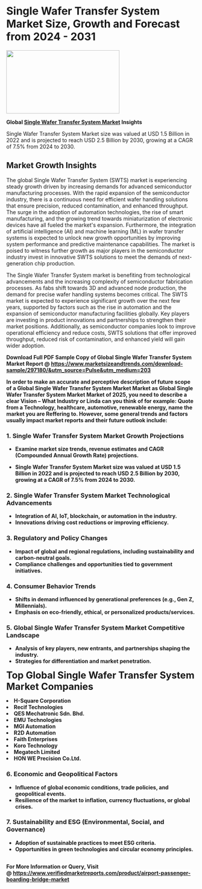 <H1>Single Wafer Transfer System Market Size, Growth and Forecast from 2024 - 2031</H1><img class="aligncenter size-medium wp-image-584254" src="https://thirdeyenews.in/wp-content/uploads/2024/09/Global-Market-Research-300x168.jpeg" alt="" width="300" height="168" /><p><strong>Global&nbsp;<a href="https://www.marketsizeandtrends.com/download-sample/297180/&amp;utm_source=Pulse&amp;utm_medium=203">Single Wafer Transfer System Market</a> Insights</strong></p><p>Single Wafer Transfer System Market size was valued at USD 1.5 Billion in 2022 and is projected to reach USD 2.5 Billion by 2030, growing at a CAGR of 7.5% from 2024 to 2030.</p><p><h2>Market Growth Insights</h2> <p>The global Single Wafer Transfer System (SWTS) market is experiencing steady growth driven by increasing demands for advanced semiconductor manufacturing processes. With the rapid expansion of the semiconductor industry, there is a continuous need for efficient wafer handling solutions that ensure precision, reduced contamination, and enhanced throughput. The surge in the adoption of automation technologies, the rise of smart manufacturing, and the growing trend towards miniaturization of electronic devices have all fueled the market's expansion. Furthermore, the integration of artificial intelligence (AI) and machine learning (ML) in wafer transfer systems is expected to unlock new growth opportunities by improving system performance and predictive maintenance capabilities. The market is poised to witness further growth as major players in the semiconductor industry invest in innovative SWTS solutions to meet the demands of next-generation chip production.</p> <p><strong></strong></p> <p>The Single Wafer Transfer System market is benefiting from technological advancements and the increasing complexity of semiconductor fabrication processes. As fabs shift towards 3D and advanced node production, the demand for precise wafer handling systems becomes critical. The SWTS market is expected to experience significant growth over the next few years, supported by factors such as the rise in automation and the expansion of semiconductor manufacturing facilities globally. Key players are investing in product innovations and partnerships to strengthen their market positions. Additionally, as semiconductor companies look to improve operational efficiency and reduce costs, SWTS solutions that offer improved throughput, reduced risk of contamination, and enhanced yield will gain wider adoption.</p> <p><strong></p><p><span class=""><strong>Download Full PDF Sample Copy of Global Single Wafer Transfer System Market Report</strong> @ <a href="https://www.marketsizeandtrends.com/download-sample/297180/&amp;utm_source=Pulse&amp;utm_medium=203" target="_blank">https://www.marketsizeandtrends.com/download-sample/297180/&amp;utm_source=Pulse&amp;utm_medium=203</a></span></p><p>In order to make an accurate and perceptive description of future scope of a Global&nbsp;Single Wafer Transfer System Market Market as Global&nbsp;Single Wafer Transfer System Market Market of 2025, you need to describe a clear Vision &ndash; What Industry or Linda can you think of for example: Quote from a Technology, healthcare, automotive, renewable energy, name the market you are Reffering to. However, some general trends and factors usually impact market reports and their future outlook include:</p><h3>1.&nbsp;<strong>Single Wafer Transfer System Market Growth Projections</strong></h3><ul><li>Examine market size trends, revenue estimates and CAGR (Compounded Annual Growth Rate) projections.</li><li><p>Single Wafer Transfer System Market size was valued at USD 1.5 Billion in 2022 and is projected to reach USD 2.5 Billion by 2030, growing at a CAGR of 7.5% from 2024 to 2030.</p></li></ul><h3>2.&nbsp;<strong>Single Wafer Transfer System Market Technological Advancements</strong></h3><ul><li>Integration of AI, IoT, blockchain, or automation in the industry.</li><li>Innovations driving cost reductions or improving efficiency.</li></ul><h3>3.&nbsp;<strong>Regulatory and Policy Changes</strong></h3><ul><li>Impact of global and regional regulations, including sustainability and carbon-neutral goals.</li><li>Compliance challenges and opportunities tied to government initiatives.</li></ul><h3>4.&nbsp;<strong>Consumer Behavior Trends</strong></h3><ul><li>Shifts in demand influenced by generational preferences (e.g., Gen Z, Millennials).</li><li>Emphasis on eco-friendly, ethical, or personalized products/services.</li></ul><h3>5.&nbsp;<strong>Global Single Wafer Transfer System Market Competitive Landscape</strong></h3><ul><li>Analysis of key players, new entrants, and partnerships shaping the industry.</li><li>Strategies for differentiation and market penetration.</li></ul><p data-pm-slice="1 1 []"><span style="color: inherit; font-family: inherit; font-size: 25px;">Top Global Single Wafer Transfer System Market Companies</span></p><div class="" data-test-id=""><p><li>H-Square Corporation</li><li> Recif Technologies</li><li> QES Mechatronic Sdn. Bhd.</li><li> EMU Technologies</li><li> MGI Automation</li><li> R2D Automation</li><li> Faith Enterprises</li><li> Koro Technology</li><li> Megatech Limited</li><li> HON WE Precision Co.Ltd.</li></p></div><h3>6.&nbsp;<strong>Economic and Geopolitical Factors</strong></h3><ul><li>Influence of global economic conditions, trade policies, and geopolitical events.</li><li>Resilience of the market to inflation, currency fluctuations, or global crises.</li></ul><h3>7.&nbsp;<strong>Sustainability and ESG (Environmental, Social, and Governance)</strong></h3><ul><li>Adoption of sustainable practices to meet ESG criteria.</li><li>Opportunities in green technologies and circular economy principles.</li></ul><h2><strong style="font-size: 14px;">For More Information or Query, Visit @&nbsp;</strong><a style="background-color: #ffffff; font-size: 14px;" href="https://www.marketsizeandtrends.com/report/single-wafer-transfer-system-market/" target="_blank">https://www.verifiedmarketreports.com/product/airport-passenger-boarding-bridge-market</a></h2>
